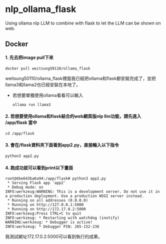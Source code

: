 # nlp_ollama_flask
Using ollama nlp LLM to combine with flask to let the LLM can be shown on web.

## Docker
#### 1. 先去把image pull下來

    docker pull weitsung50110/ollama_flask

weitsung50110/ollama_flask裡面我已經把ollama和flask都安裝完成了，並把llama3和llama2也已經安裝在本地了。

- 若想要單獨使用ollama看看可以輸入

      ollama run llama3

#### 2. 若想要使用ollama和flask結合的web網頁版nlp llm功能，請先進入 /app/flask 當中

    cd /app/flask

#### 3. 會在/flask資料夾下面看到app2.py，直接輸入以下指令

    python3 app2.py

#### 4. 跑成功就可以看到print以下畫面

    root@4be643ba6a94:/app/flask# python3 app2.py
     * Serving Flask app 'app2'
     * Debug mode: on
    INFO:werkzeug:WARNING: This is a development server. Do not use it in a production deployment. Use a production WSGI server instead.
     * Running on all addresses (0.0.0.0)
     * Running on http://127.0.0.1:5000
     * Running on http://172.17.0.2:5000
    INFO:werkzeug:Press CTRL+C to quit
    INFO:werkzeug: * Restarting with watchdog (inotify)
    WARNING:werkzeug: * Debugger is active!
    INFO:werkzeug: * Debugger PIN: 285-152-236

我測試網址172.17.0.2:5000可以看到執行的成果。
